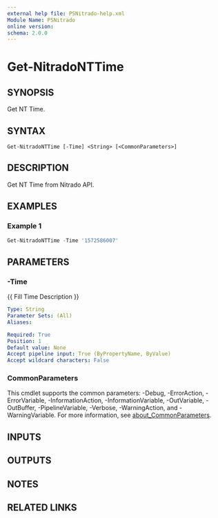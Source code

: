 ```yaml
---
external help file: PSNitrado-help.xml
Module Name: PSNitrado
online version:
schema: 2.0.0
---
```


# Get-NitradoNTTime

## SYNOPSIS
Get NT Time.

## SYNTAX

```
Get-NitradoNTTime [-Time] <String> [<CommonParameters>]
```

## DESCRIPTION
Get NT Time from Nitrado API.

## EXAMPLES

### Example 1
```powershell
Get-NitradoNTTime -Time '1572586007'
```

## PARAMETERS

### -Time
{{ Fill Time Description }}

```yaml
Type: String
Parameter Sets: (All)
Aliases:

Required: True
Position: 1
Default value: None
Accept pipeline input: True (ByPropertyName, ByValue)
Accept wildcard characters: False
```

### CommonParameters
This cmdlet supports the common parameters: -Debug, -ErrorAction, -ErrorVariable, -InformationAction, -InformationVariable, -OutVariable, -OutBuffer, -PipelineVariable, -Verbose, -WarningAction, and -WarningVariable. For more information, see [about_CommonParameters](http://go.microsoft.com/fwlink/?LinkID=113216).

## INPUTS

## OUTPUTS

## NOTES

## RELATED LINKS
